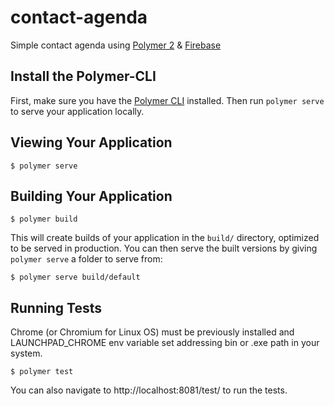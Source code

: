 # contact-agenda

Simple contact agenda using [Polymer 2](https://www.polymer-project.org/2.0/start/) & [Firebase](https://firebase.google.com/)

## Install the Polymer-CLI

First, make sure you have the [Polymer CLI](https://www.npmjs.com/package/polymer-cli) installed. Then run `polymer serve` to serve your application locally.

## Viewing Your Application

```
$ polymer serve
```

## Building Your Application

```
$ polymer build
```

This will create builds of your application in the `build/` directory, optimized to be served in production. You can then serve the built versions by giving `polymer serve` a folder to serve from:

```
$ polymer serve build/default
```

## Running Tests

Chrome (or Chromium for Linux OS) must be previously installed and LAUNCHPAD_CHROME env variable set addressing bin or .exe path in your system.

```
$ polymer test
```

You can also navigate to http://localhost:8081/test/ to run the tests.
